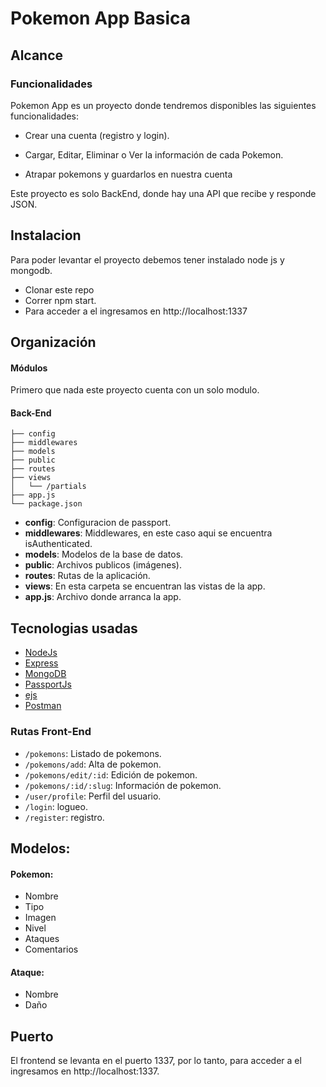 # Pokemon App Basica

## Alcance

### Funcionalidades

Pokemon App es un proyecto donde tendremos disponibles las siguientes funcionalidades:

- Crear una cuenta (registro y login).

- Cargar, Editar, Eliminar o Ver la información de cada Pokemon.

- Atrapar pokemons y guardarlos en nuestra cuenta

Este proyecto es solo BackEnd, donde hay una API que recibe y responde JSON.

## Instalacion

Para poder levantar el proyecto debemos tener instalado node js y mongodb.

* Clonar este repo
* Correr npm start.
* Para acceder a el ingresamos en http://localhost:1337


## Organización

#### Módulos

Primero que nada este proyecto cuenta con un solo modulo.

#### Back-End

```bash.
├── config
├── middlewares
├── models
├── public
├── routes
├── views
│   └── /partials
├── app.js
└── package.json
```

* __config__: Configuracion de passport.
* __middlewares__: Middlewares, en este caso aqui se encuentra isAuthenticated. 
* __models__: Modelos de la base de datos.
* __public__: Archivos publicos (imágenes).
* __routes__: Rutas de la aplicación.
* __views__: En esta carpeta se encuentran las vistas de la app.
* __app.js__: Archivo donde arranca la app.


## Tecnologias usadas

* [NodeJs](https://nodejs.org/en/)
* [Express](https://expressjs.com/en/)
* [MongoDB](https://www.mongodb.com/en)
* [PassportJs](http://www.passportjs.org/)
* [ejs](https://ejs.co/)
* [Postman](https://www.getpostman.com/)

### Rutas Front-End

* `/pokemons`: Listado de pokemons.
* `/pokemons/add`: Alta de pokemon.
* `/pokemons/edit/:id`: Edición de pokemon.
* `/pokemons/:id/:slug`: Información de pokemon.
* `/user/profile`: Perfil del usuario.
* `/login`: logueo.
* `/register`: registro.


## Modelos:

#### Pokemon: 
+ Nombre
+ Tipo
+ Imagen
+ Nivel
+ Ataques
+ Comentarios
 
#### Ataque:
+ Nombre
+ Daño

## Puerto

El frontend se levanta en el puerto 1337, por lo tanto, para acceder a el ingresamos en http://localhost:1337.
